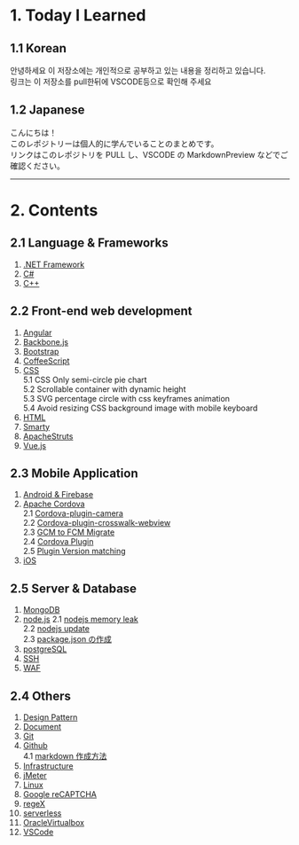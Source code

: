 # 1. Today I Learned

## 1.1 Korean

안녕하세요
이 저장소에는 개인적으로 공부하고 있는 내용을 정리하고 있습니다.  
링크는 이 저장소를 pull한뒤에 VSCODE등으로 확인해 주세요

## 1.2 Japanese

こんにちは！  
このレポジトリーは個人的に学んでいることのまとめです。  
リンクはこのレポジトリを PULL し、VSCODE の MarkdownPreview などでご確認ください。

---

# 2. Contents

## 2.1 Language & Frameworks

1. [.NET Framework](.net\readme.md)
2. [C#](C#\readme.md)
3. [C++](C++\readme.md)

## 2.2 Front-end web development

1. [Angular](angular\readme.md)
2. [Backbone.js](backbone.js\readme.md)
3. [Bootstrap](bootstrap\readmd.md)
4. [CoffeeScript](coffeescript\readme.md)
5. [CSS](CSS\readme.md)  
   5.1 CSS Only semi-circle pie chart  
   5.2 Scrollable container with dynamic height  
   5.3 SVG percentage circle with css keyframes animation  
   5.4 Avoid resizing CSS background image with mobile keyboard
6. [HTML](html\readme.md)
7. [Smarty](smarty\readme.md)
8. [ApacheStruts](struts\readme.md)
9. [Vue.js](vue\readme.md)

## 2.3 Mobile Application

1. [Android & Firebase](android\readme.md)
2. [Apache Cordova](cordova\readme.md)  
   2.1 [Cordova-plugin-camera](cordova\cordova-plugin-camera.md)  
   2.2 [Cordova-plugin-crosswalk-webview](cordova\cordova-plugin-crosswalk-webview.md)  
   2.3 [GCM to FCM Migrate](cordova\GCM_to_FCM.md)  
   2.4 [Cordova Plugin](cordova\plugin.md)  
   2.5 [Plugin Version matching](cordova\versioncheck.md)
3. [iOS](ios\readme.md)

## 2.5 Server & Database

1. [MongoDB](mongodb\readme.md)
2. [node.js](node.js)
   2.1 [nodejs memory leak](node.js\nodejs_memory_leak.md)  
   2.2 [nodejs update](node.js\nodejs_update.md)  
   2.3 [package.json の作成](node.js\package.jsonの作成.md)
3. [postgreSQL](postgreSQL\readme.md)
4. [SSH](ssh\readme.md)
5. [WAF](WAF\readme.md)

## 2.4 Others

1. [Design Pattern](Designpattern)
2. [Document](document\readme.md)
3. [Git](git\readme.md)
4. [Github](github\readme.md)  
   4.1 [markdown 作成方法](github\markdown作成方法.md)
5. [Infrastructure](infrastructure\readme.md)
6. [jMeter](jmeter\readme.md)
7. [Linux](linux\readme.md)
8. [Google reCAPTCHA](reCAPTCHA\readme.md)
9. [regeX](regex\readme.md)
10. [serverless](serverless\readme.md)
11. [OracleVirtualbox](virtualBox\readme.md)
12. [VSCode](vscode\readme.md)
